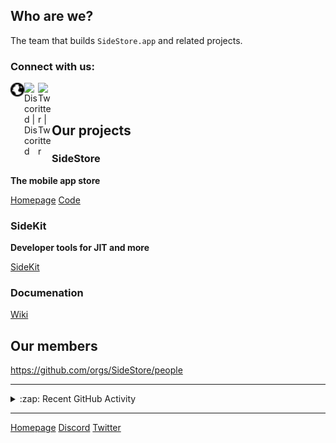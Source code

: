 <!-- 
Docs: How to use GitHub README and actions to auto-generate embedded content.
https://github.com/anuraghazra/github-readme-stats
https://www.youtube.com/watch?v=n6d4KHSKqGk
https://github.com/rahuldkjain/github-profile-readme-generator
 -->

## Who are we?

The team that builds `SideStore.app` and related projects.

### Connect with us:

<!--
[![Website](https://img.shields.io/website?label=sidestore.io&style=for-the-badge&url=https://sidestore.io)](https://sidestore.io)
[![Twitter Follow](https://img.shields.io/twitter/follow/sidestore_io?color=1DA1F2&logo=twitter&style=for-the-badge)](https://twitter.com/intent/follow?original_referer=https%3A%2F%2Fgithub.com%2Fsidestore&screen_name=sidestore)
[![GitHub Followers](https://img.shields.io/github/followers/sidestore?style=for-the-badge)]()
[![GitHub Sponsors](https://img.shields.io/github/sponsors/sidestore?style=for-the-badge
)]() 
-->

[<img align="left" alt="sidestore.io" width="22px" src="https://raw.githubusercontent.com/iconic/open-iconic/master/svg/globe.svg" />][website]
[<img align="left" alt="Discord | Discord" width="22px" src="https://cdn.jsdelivr.net/npm/simple-icons@v3/icons/discord.svg" />][discord]
[<img align="left" alt="Twitter | Twitter" width="22px" src="https://cdn.jsdelivr.net/npm/simple-icons@v3/icons/twitter.svg" />][twitter]

<br />
<br />

## Our projects

### SideStore

__The mobile app store__

[Homepage][website]
[Code][git.sidestore]

### SideKit

__Developer tools for JIT and more__

[SideKit][git.sidekit]

### Documenation

[Wiki][wiki]

## Our members

https://github.com/orgs/SideStore/people

---

<details>
  <summary>:zap: Recent GitHub Activity</summary>

<!--START_SECTION:activity-->
1. 🗣 Commented on [#334](https://github.com/SideStore/SideStore/issues/334) in [SideStore/SideStore](https://github.com/SideStore/SideStore)
2. 🗣 Commented on [#320](https://github.com/SideStore/SideStore/issues/320) in [SideStore/SideStore](https://github.com/SideStore/SideStore)
3. 🗣 Commented on [#320](https://github.com/SideStore/SideStore/issues/320) in [SideStore/SideStore](https://github.com/SideStore/SideStore)
4. 🗣 Commented on [#334](https://github.com/SideStore/SideStore/issues/334) in [SideStore/SideStore](https://github.com/SideStore/SideStore)
5. 🎉 Merged PR [#4](https://github.com/SideStore/sidestore_downloader/pull/4) in [SideStore/sidestore_downloader](https://github.com/SideStore/sidestore_downloader)
6. 🎉 Merged PR [#6](https://github.com/SideStore/sidestore_downloader/pull/6) in [SideStore/sidestore_downloader](https://github.com/SideStore/sidestore_downloader)
7. ❗️ Opened issue [#334](https://github.com/SideStore/SideStore/issues/334) in [SideStore/SideStore](https://github.com/SideStore/SideStore)
8. ❌ Closed PR [#14](https://github.com/SideStore/apple-private-apis/pull/14) in [SideStore/apple-private-apis](https://github.com/SideStore/apple-private-apis)
9. 🗣 Commented on [#306](https://github.com/SideStore/SideStore/issues/306) in [SideStore/SideStore](https://github.com/SideStore/SideStore)
10. ❗️ Closed issue [#333](https://github.com/SideStore/SideStore/issues/333) in [SideStore/SideStore](https://github.com/SideStore/SideStore)
11. 🗣 Commented on [#333](https://github.com/SideStore/SideStore/issues/333) in [SideStore/SideStore](https://github.com/SideStore/SideStore)
12. ❗️ Opened issue [#333](https://github.com/SideStore/SideStore/issues/333) in [SideStore/SideStore](https://github.com/SideStore/SideStore)
13. ❌ Closed PR [#262](https://github.com/SideStore/SideStore/pull/262) in [SideStore/SideStore](https://github.com/SideStore/SideStore)
14. 🎉 Merged PR [#321](https://github.com/SideStore/SideStore/pull/321) in [SideStore/SideStore](https://github.com/SideStore/SideStore)
15. ❌ Closed PR [#327](https://github.com/SideStore/SideStore/pull/327) in [SideStore/SideStore](https://github.com/SideStore/SideStore)
16. 🗣 Commented on [#20](https://github.com/SideStore/sidestore.github.io/issues/20) in [SideStore/sidestore.github.io](https://github.com/SideStore/sidestore.github.io)
17. 🗣 Commented on [#9](https://github.com/SideStore/SideStore-Docs/issues/9) in [SideStore/SideStore-Docs](https://github.com/SideStore/SideStore-Docs)
18. ❗️ Opened issue [#20](https://github.com/SideStore/sidestore.github.io/issues/20) in [SideStore/sidestore.github.io](https://github.com/SideStore/sidestore.github.io)
19. 🗣 Commented on [#292](https://github.com/SideStore/SideStore/issues/292) in [SideStore/SideStore](https://github.com/SideStore/SideStore)
20. 🗣 Commented on [#292](https://github.com/SideStore/SideStore/issues/292) in [SideStore/SideStore](https://github.com/SideStore/SideStore)
<!--END_SECTION:activity-->

</details>

---

[Homepage][patreon] [Discord][discord] [Twitter][twitter]

<!--
- [Patreon][patreon]
- [OpenCollective][opencollective]
- [YouTube][youtube]
-->

[website]: https://sidestore.io
[wiki]: https://wiki.sidestore.io
[twitter]: https://twitter.com/sidestore_io
[discord]: https://discord.gg/CacsuuzsBq
[youtube]: https://youtube.com/TODO
[patreon]: https://www.patreon.com/SideStore
[opencollective]: https://opencollective.com/TODO
[git.sidestore]: https://github.com/SideStore/SideStore/
[git.sidekit]: https://github.com/SideStore/SideKit

